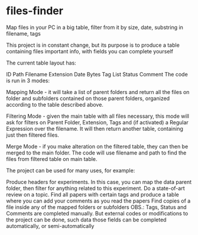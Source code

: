 # files-finder
Map files in your PC in a big table, filter from it by size, date, substring in filename, tags

This project is in constant change, but its purpose is to produce a table containing files important info, with fields you can complete yourself

The current table layout has:

ID
Path
Filename
Extension
Date
Bytes
Tag List
Status
Comment
The code is run in 3 modes:

Mapping Mode - it will take a list of parent folders and return all the files on folder and subfolders contained on those parent folders, organized according to the table described above.

Filtering Mode - given the main table with all files necessary, this mode will ask for filters on Parent Folder, Extension, Tags and (if activated) a Regular Expression over the filename. It will then return another table, containing just then filtered files.

Merge Mode - if you make alteration on the filtered table, they can then be merged to the main folder. The code will use filename and path to find the files from filtered table on main table.

The project can be used for many uses, for example:

Produce headers for experiments. In this case, you can map the data parent folder, then filter for anything related to this experiment.
Do a state-of-art review on a topic. Find all papers with certain tags and produce a table where you can add your comments as you read the papers
Find copies of a file inside any of the mapped folders or subfolders
OBS.: Tags, Status and Comments are completed manually. But external codes or modifications to the project can be done, such data those fields can be completed automatically, or semi-automatically
